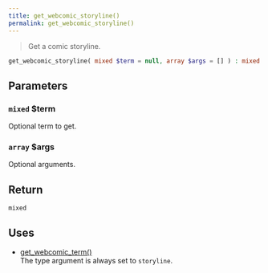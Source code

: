 ```yaml
---
title: get_webcomic_storyline()
permalink: get_webcomic_storyline()
---
```


> Get a comic storyline.

```php
get_webcomic_storyline( mixed $term = null, array $args = [] ) : mixed
```

## Parameters

### `mixed` $term
Optional term to get.

### `array` $args
Optional arguments.

## Return

`mixed`

## Uses
- [get_webcomic_term()](get_webcomic_term())  
The type argument is always set to `storyline`.
